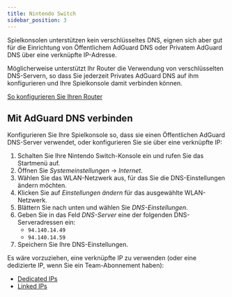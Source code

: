 ```yaml
---
title: Nintendo Switch
sidebar_position: 3
---
```


Spielkonsolen unterstützen kein verschlüsseltes DNS, eignen sich aber gut für die Einrichtung von Öffentlichem AdGuard DNS oder Privatem AdGuard DNS über eine verknüpfte IP-Adresse.

Möglicherweise unterstützt Ihr Router die Verwendung von verschlüsselten DNS-Servern, so dass Sie jederzeit Privates AdGuard DNS auf ihm konfigurieren und Ihre Spielkonsole damit verbinden können.

[So konfigurieren Sie Ihren Router](/private-dns/connect-devices/routers/routers.md)

## Mit AdGuard DNS verbinden

Konfigurieren Sie Ihre Spielkonsole so, dass sie einen Öffentlichen AdGuard DNS-Server verwendet, oder konfigurieren Sie sie über eine verknüpfte IP:

1. Schalten Sie Ihre Nintendo Switch-Konsole ein und rufen Sie das Startmenü auf.
2. Öffnen Sie _Systemeinstellungen_ → _Internet_.
3. Wählen Sie das WLAN-Netzwerk aus, für das Sie die DNS-Einstellungen ändern möchten.
4. Klicken Sie auf _Einstellungen ändern_ für das ausgewählte WLAN-Netzwerk.
5. Blättern Sie nach unten und wählen Sie _DNS-Einstellungen_.
6. Geben Sie in das Feld _DNS-Server_ eine der folgenden DNS-Serveradressen ein:
   - `94.140.14.49`
   - `94.140.14.59`
7. Speichern Sie Ihre DNS-Einstellungen.

Es wäre vorzuziehen, eine verknüpfte IP zu verwenden (oder eine dedizierte IP, wenn Sie ein Team-Abonnement haben):

- [Dedicated IPs](/private-dns/connect-devices/other-options/dedicated-ip.md)
- [Linked IPs](/private-dns/connect-devices/other-options/linked-ip.md)
